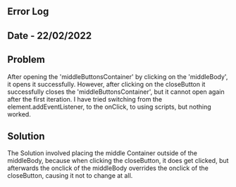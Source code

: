 Error Log
--

Date - 22/02/2022
--

Problem
--
After opening the 'middleButtonsContainer' by clicking on the 'middleBody', it opens it successfully. However, after clicking
on the <span></span> closeButton it successfully closes the 'middleButtonsContainer', but it cannot open again after the first iteration.
I have tried switching from the element.addEventListener, to the onClick, to using scripts, but nothing worked.

Solution
--
The Solution involved placing the middle Container outside of the middleBody, because when clicking the closeButton, it does get clicked, but afterwards the onclick of the middleBody overrides the onclick of the closeButton, causing it not to change at all.